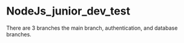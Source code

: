 # NodeJs_junior_dev_test

There are 3 branches the main branch, authentication, and database branches.
